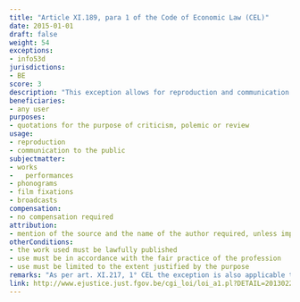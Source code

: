 ```yaml
---
title: "Article XI.189, para 1 of the Code of Economic Law (CEL)"
date: 2015-01-01
draft: false
weight: 54
exceptions:
- info53d
jurisdictions:
- BE
score: 3
description: "This exception allows for reproduction and communication to the public for the purpose of quotations taken from a lawfully published work for the purpose of criticism, polemic or review in accordance with the fair practice of the profession and to the extent justified by the purpose. The quotations must mention the source and the name of the author, unless this turns out to be impossible." 
beneficiaries:
- any user
purposes: 
- quotations for the purpose of criticism, polemic or review
usage:
- reproduction 
- communication to the public
subjectmatter:
- works
-	performances
- phonograms
- film fixations
- broadcasts
compensation:
- no compensation required
attribution: 
- mention of the source and the name of the author required, unless impossible
otherConditions: 
- the work used must be lawfully published 
- use must be in accordance with the fair practice of the profession 
- use must be limited to the extent justified by the purpose
remarks: "As per art. XI.217, 1° CEL the exception is also applicable to performers' (art. XI.205.1 § 1 CEL); film producers' (art. XI.209.1 CEL); phonogram producers' (art. XI.213 CEL) and broadcasters' (art. XI.215.1 CEL) rights.<br /><br/>As per art.XI.193 CEL, all Belgian exceptions are of mandatory nature."
link: http://www.ejustice.just.fgov.be/cgi_loi/loi_a1.pl?DETAIL=2013022819%2FF&caller=list&row_id=1&numero=1&rech=1&cn=2013022819&table_name=LOI&nm=2013A11134&la=F&chercher=t&dt=CODE+DE+DROIT+ECONOMIQUE&language=fr&fr=f&choix1=ET&choix2=ET&fromtab=loi_all&sql=dt+contains++%27CODE%27%2526+%27DE%27%2526+%27DROIT%27%2526+%27ECONOMIQUE%27and+actif+%3D+%27Y%27&tri=dd+AS+RANK+&trier=promulgation&imgcn.x=59&imgcn.y=7
---
```

